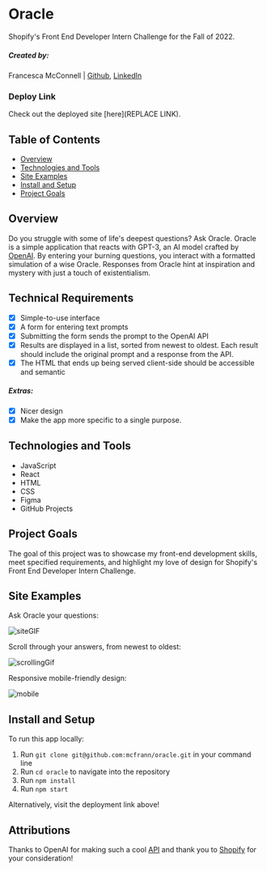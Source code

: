 # Oracle

Shopify's Front End Developer Intern Challenge for the Fall of 2022.

##### Created by:

Francesca McConnell | [Github](https://github.com/mcfrann), [LinkedIn](https://www.linkedin.com/in/francesca-mcconnell/)

### Deploy Link

Check out the deployed site [here](REPLACE LINK).

## Table of Contents

- [Overview](#overview)
- [Technologies and Tools](#technologies)
- [Site Examples](#screenshots)
- [Install and Setup](#Install)
- [Project Goals](#Goals)

## Overview

Do you struggle with some of life's deepest questions? Ask Oracle.
Oracle is a simple application that reacts with GPT-3, an AI model crafted by [OpenAI](https://openai.com/api/). By entering your burning questions, you interact with a formatted simulation of a wise Oracle. Responses from Oracle hint at inspiration and mystery with just a touch of existentialism.

## Technical Requirements

- [x] Simple-to-use interface
- [x] A form for entering text prompts
- [x] Submitting the form sends the prompt to the OpenAI API
- [x] Results are displayed in a list, sorted from newest to oldest. Each result should include the original prompt and a response from the API.
- [x] The HTML that ends up being served client-side should be accessible and semantic

##### Extras:

- [x] Nicer design
- [x] Make the app more specific to a single purpose.

## Technologies and Tools

- JavaScript
- React
- HTML
- CSS
- Figma
- GitHub Projects

## Project Goals

The goal of this project was to showcase my front-end development skills, meet specified requirements, and highlight my love of design for Shopify's Front End Developer Intern Challenge.

## Site Examples

Ask Oracle your questions:

![siteGIF](https://media.giphy.com/media/LRNJQfRMud1rUQaiB6/giphy.gif)

Scroll through your answers, from newest to oldest:

![scrollingGif](https://media.giphy.com/media/K9yHD9iTw1UhmmRCdD/giphy.gif)

Responsive mobile-friendly design:

![mobile](https://media.giphy.com/media/I1NcdqKjTE0rscrBto/giphy.gif)

## Install and Setup

To run this app locally:

1. Run `git clone git@github.com:mcfrann/oracle.git` in your command line
2. Run `cd oracle` to navigate into the repository
3. Run `npm install`
4. Run `npm start`

Alternatively, visit the deployment link above!

## Attributions

Thanks to OpenAI for making such a cool [API](https://openai.com/api/) and thank you to [Shopify](https://www.shopify.com/) for your consideration!
